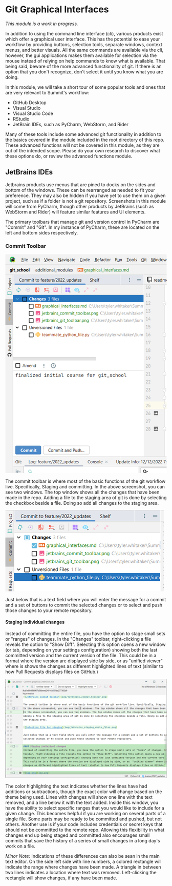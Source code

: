 # Git Graphical Interfaces
_This module is a work in progress._

In addition to using the command line interface (cli), various products exist which offer a graphical user interface. 
This has the potential to ease your workflow by providing buttons, selection tools, separate windows, context menus, and 
better visuals. All the same commands are available via the cli, however, the gui applications makes them available 
for selection via the mouse instead of relying on help commands to know what is available. That being said, beware of 
the more advanced functionality of git. If there is an option that you don't recognize, don't select it until you know 
what you are doing. 

In this module, we will take a short tour of some popular tools and ones that are very relevant to Summit's workflow: 
- GitHub Desktop
- Visual Studio
- Visual Studio Code
- RStudio
- JetBrain IDEs, such as PyCharm, WebStorm, and Rider

Many of these tools include some advanced git functionality in addition to the basics covered in the module included 
in the root directory of this repo. These advanced functions will not be covered in this module, as they are out of the 
intended scope. Please do your own research to discover what these options do, or review the advanced functions module. 


## JetBrains IDEs
Jetbrains products use menus that are pined to docks on the sides and bottom of the windows. These can be rearranged as needed to 
fit your preference. They may also be hidden if you have yet to use them on a given project, such as if a folder is not 
a git repository. Screenshots in this module will come from PyCharm, though other products by JetBrains (such as 
WebStorm and Rider) will feature similar features and UI elements.  

The primary toolbars that manage git and version control in PyCharm are "Commit" and "Git". In my instance of PyCharm, 
these are located on the left and bottom sides respectively. 

### Commit Toolbar

![JetBrains Commit toolbar](img/jetbrains_commit_toolbar.png)

The commit toolbar is where most of the basic functions of the git workflow live. Specifically, Staging and committing. 
In the above screenshot, you can see two windows. The top window shows all the changes that have been made in the repo. 
Adding a file to the staging area of git is done by selecting the checkbox beside a file. Doing so add all changes to 
the staging area.

![Selecting file for staging](img/jetbrains_staging_whole_files.png)

Just below that is a text field where you will enter the message for a commit and a set of buttons to commit the 
selected changes or to select and push those changes to your remote repository. 

#### Staging individual changes
Instead of committing the entire file, you have the option to stage small sets or "ranges" of changes. In the "Changes"
toolbar, right-clicking a file reveals the option to "Show Diff". Selecting this option opens a new window (or tab, 
depending on your settings configuration) showing both the last committed version and the current version of the file.
This could be in a format where the version are displayed side by side, or as  "unified viewer" where is shows the 
changes as different highlighted lines of text (similar to how Pull Requests displays files on GitHub.)

![Show Diff wiondow](jetbrains_show_diff.png)

The color highlighting the text indicates whether the lines have had additions or subtractions, though the exact color 
will change based on the theme being used. Lines with changes will show one line with the text removed, and a line below 
it with the text added. Inside this window, you have the ability to select specific ranges that you would like to 
include for a given change. This becomes helpful if you are working on several parts of a single file. Some parts may be 
ready to be committed and pushed, but not others. Another use is if your code includes credentials or secret keys that 
should not be committed to the remote repo. Allowing this flexibility in what changes end up being staged and committed 
also encourages small commits that save the history of a series of small changes in a long day's work on a file. 

_Minor Note:_ Indications of these differences can also be sean in the main text editor. On the side left side with line 
numbers, a colored rectangle will indicate the range where changes have been made. A triangle in between two lines 
indicates a location where text was removed. Left-clicking the rectangle will show changes, if any have been made. 

  
